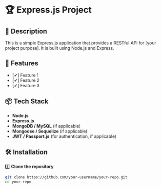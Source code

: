 # 🏆 Express.js Project

## 📌 Description
This is a simple Express.js application that provides a RESTful API for [your project purpose]. It is built using Node.js and Express.

## 🚀 Features
- [✔] Feature 1  
- [✔] Feature 2  
- [✔] Feature 3  

## 📦 Tech Stack
- **Node.js**  
- **Express.js**  
- **MongoDB / MySQL** (if applicable)  
- **Mongoose / Sequelize** (if applicable)  
- **JWT / Passport.js** (for authentication, if applicable)  

## 🛠 Installation

1️⃣ **Clone the repository**  
```bash
git clone https://github.com/your-username/your-repo.git
cd your-repo